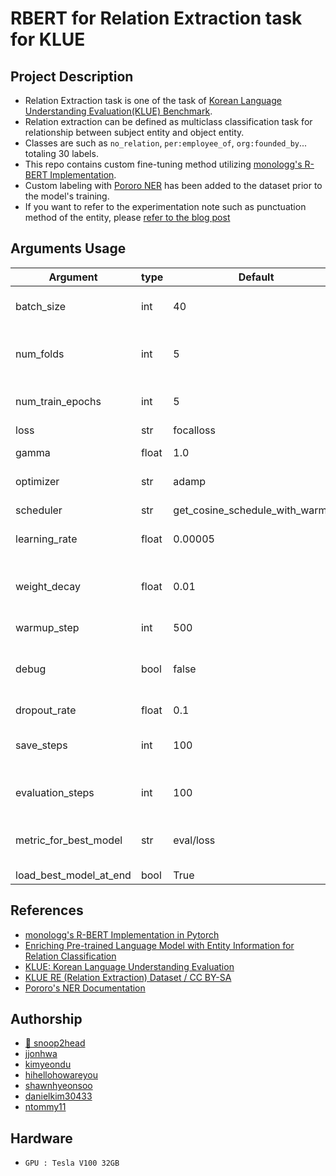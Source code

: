 # RBERT for Relation Extraction task for KLUE

## Project Description

- Relation Extraction task is one of the task of [Korean Language Understanding Evaluation(KLUE) Benchmark](https://github.com/KLUE-benchmark/KLUE). 
- Relation extraction can be defined as multiclass classification task for relationship between subject entity and object entity.
- Classes are such as `no_relation`, `per:employee_of`, `org:founded_by`... totaling 30 labels. 
- This repo contains custom fine-tuning method utilizing [monologg's R-BERT Implementation](https://github.com/monologg/R-BERT).
- Custom labeling with [Pororo NER](https://github.com/kakaobrain/pororo/blob/master/pororo/tasks/named_entity_recognition.py) has been added to the dataset prior to the model's training.
- If you want to refer to the experimentation note such as punctuation method of the entity, please [refer to the blog post](https://snoop2head.github.io/Relation-Extraction/)


## Arguments Usage

| Argument               | type  | Default                         | Explanation                                  |
| ---------------------- | ----- | ------------------------------- | -------------------------------------------- |
| batch_size             | int   | 40                              | batch size for training and inferece                |
| num_folds              | int   | 5                               | number of fold for Stratified KFold                 |
| num_train_epochs       | int   | 5                               | number of epochs for training                                   |
| loss                   | str   | focalloss                       | loss function                                |
| gamma                  | float | 1.0                             | focalloss's gamma value                    |
| optimizer              | str   | adamp                           | optimizer for training                               |
| scheduler              | str   | get_cosine_schedule_with_warmup | learning rate scheduler           |
| learning_rate          | float | 0.00005                         | initial learning rate                        |
| weight_decay           | float | 0.01                            | Loss function's weight decay, preventing overfit |
| warmup_step            | int   | 500                             |
| debug                  | bool  | false                           | debug with CPU device for better error representation                     |
| dropout_rate           | float | 0.1                             |                                  |
| save_steps             | int   | 100                             | number of steps for saving the model                            |
| evaluation_steps       | int   | 100                             | number of step until the evaluation                         |
| metric_for_best_model  | str   | eval/loss                       | the metric for determining which is the best model                  |
| load_best_model_at_end | bool  | True                            |

## References

- [monologg's R-BERT Implementation in Pytorch](https://github.com/monologg/R-BERT)
- [Enriching Pre-trained Language Model with Entity Information for Relation Classification](https://arxiv.org/abs/1905.08284?context=cs)
- [KLUE: Korean Language Understanding Evaluation](https://github.com/KLUE-benchmark/KLUE)
- [KLUE RE (Relation Extraction) Dataset / CC BY-SA](https://github.com/KLUE-benchmark/KLUE/tree/main/klue_benchmark/klue-re-v1.1)
- [Pororo's NER Documentation](https://kakaobrain.github.io/pororo/tagging/ner.html)

## Authorship

- [🤚 snoop2head](https://github.com/snoop2head)
- [jjonhwa](https://github.com/jjonhwa)
- [kimyeondu](kimyeondu)
- [hihellohowareyou](https://github.com/hihellohowareyou)
- [shawnhyeonsoo](https://github.com/shawnhyeonsoo)
- [danielkim30433](https://github.com/danielkim30433)
- [ntommy11](https://github.com/ntommy11)

## Hardware

- `GPU : Tesla V100 32GB`
